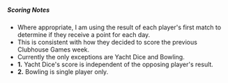 ##### Scoring Notes
- Where appropriate, I am using the result of each player's first match to determine if they receive a point for each day.
- This is consistent with how they decided to score the previous Clubhouse Games week.
- Currently the only exceptions are Yacht Dice and Bowling.
 - __1.__ Yacht Dice's score is independent of the opposing player's result.
 - __2.__ Bowling is single player only.


<!--
Unordered sublists just don't seem to work?
Using the above as a work around
-->
